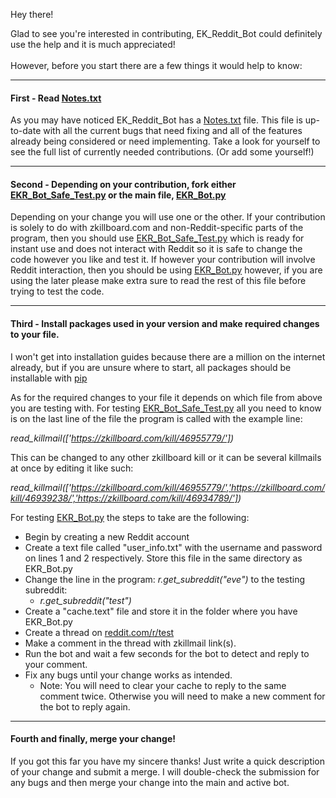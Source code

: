 Hey there!

Glad to see you're interested in contributing, EK_Reddit_Bot could definitely use the help and it is much appreciated!
<BR></BR>
However, before you start there are a few things it would help to know:
<HR></HR>
<h4>First - Read <a href="https://github.com/ArnoldM904/EK_Reddit_Bot/blob/master/Notes.txt">Notes.txt<a/></h4>
As you may have noticed EK_Reddit_Bot has a <a href="https://github.com/ArnoldM904/EK_Reddit_Bot/blob/master/Notes.txt">Notes.txt<a/> file.
This file is up-to-date with all the current bugs that need fixing and 
all of the features already being considered or need implementing.
Take a look for yourself to see the full list of currently needed contributions. (Or add some yourself!)
<HR></HR>
<h4> Second - Depending on your contribution, fork either <a href="https://github.com/ArnoldM904/EK_Reddit_Bot/blob/master/EKR_Bot_Safe_Test.py">EKR_Bot_Safe_Test.py</a> or the main file, <a href="https://github.com/ArnoldM904/EK_Reddit_Bot/blob/master/EKR_Bot.py">EKR_Bot.py</a> </h4>
Depending on your change you will use one or the other. If your contribution is solely to do with zkillboard.com and non-Reddit-specific parts of the program, then you should use <a href="https://github.com/ArnoldM904/EK_Reddit_Bot/blob/master/EKR_Bot_Safe_Test.py">EKR_Bot_Safe_Test.py</a> which is ready for instant use and does not interact with Reddit so it is safe to change the code however you like and test it. If however your contribution will involve Reddit interaction, then you should be using <a href="https://github.com/ArnoldM904/EK_Reddit_Bot/blob/master/EKR_Bot.py">EKR_Bot.py</a> however, if you are using the later please make extra sure to read the rest of this file before trying to test the code.
<HR></HR>
<h4> Third - Install packages used in your version and make required changes to your file. </h4>
I won't get into installation guides because there are a million on the internet already, but if you are unsure where to start, all packages should be installable with <a href="https://pypi.python.org/pypi/pip/">pip</a>

As for the required changes to your file it depends on which file from above you are testing with.
For testing <a href="https://github.com/ArnoldM904/EK_Reddit_Bot/blob/master/EKR_Bot_Safe_Test.py">EKR_Bot_Safe_Test.py</a> all you need to know is on the last line of the file the program is called with the example line: 

<i>read_killmail(['https://zkillboard.com/kill/46955779/'])</i>

This can be changed to any other zkillboard kill or it can be several killmails at once by editing it like such:

<i>read_killmail(['https://zkillboard.com/kill/46955779/','https://zkillboard.com/kill/46939238/','https://zkillboard.com/kill/46934789/'])</i>


For testing <a href="https://github.com/ArnoldM904/EK_Reddit_Bot/blob/master/EKR_Bot.py">EKR_Bot.py</a> the steps to take are the following:
- Begin by creating a new Reddit account
- Create a text file called "user_info.txt" with the username and password on lines 1 and 2 respectively. Store this file in the same directory as EKR_Bot.py
- Change the line in the program: <i>r.get_subreddit("eve")</i> to the testing subreddit:
  - <i>r.get_subreddit("test")</i>
- Create a "cache.text" file and store it in the folder where you have EKR_Bot.py
- Create a thread on <a href="reddit.com/r/test">reddit.com/r/test</a>
- Make a comment in the thread with zkillmail link(s).
- Run the bot and wait a few seconds for the bot to detect and reply to your comment.
- Fix any bugs until your change works as intended.
  - Note: You will need to clear your cache to reply to the same comment twice. Otherwise you will need to make a new comment for the bot to reply again.

<HR></HR>
<h4> Fourth and finally, merge your change! </h4>
If you got this far you have my sincere thanks! Just write a quick description of your change and submit a merge. I will double-check the submission for any bugs and then merge your change into the main and active bot.
